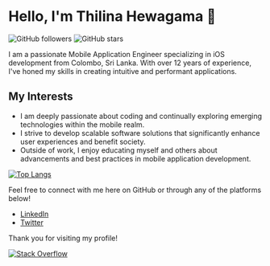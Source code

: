 # Hello, I'm Thilina Hewagama 👋
![GitHub followers](https://img.shields.io/github/followers/ThilinaHewagama?style=social)
![GitHub stars](https://img.shields.io/github/stars/ThilinaHewagama?style=social)

I am a passionate Mobile Application Engineer specializing in iOS development from Colombo, Sri Lanka. With over 12 years of experience, I've honed my skills in creating intuitive and performant applications.

<!--
## About Me
- 🔭 I’m currently working on various freelance projects and exploring macOS app development using SwiftUI.
- 🌱 I’m currently learning back-end development to build robust APIs for my apps.
- 👯 I’m looking to collaborate on innovative iOS projects and open source contributions.
- 🤔 I’m seeking advice on product design engineering and advanced iOS architectures.
- 💬 Ask me about anything iOS, Swift, or mobile app development!
- 📫 How to reach me: [thilina3001@gmail.com](mailto:thilina3001@gmail.com)
-->

## My Interests
- I am deeply passionate about coding and continually exploring emerging technologies within the mobile realm.
- I strive to develop scalable software solutions that significantly enhance user experiences and benefit society.
- Outside of work, I enjoy educating myself and others about advancements and best practices in mobile application development.

<!--
## Projects
Here are some projects I'm proud of:
- **[Project Name]**: A brief description of your project. [View on GitHub](#)
- **[Another Project]**: An overview of another impressive project. [View on GitHub](#)
-->

[![Top Langs](https://github-readme-stats.vercel.app/api/top-langs/?username=ThilinaHewagama&layout=compact)](https://github.com/ThilinaHewagama)

Feel free to connect with me here on GitHub or through any of the platforms below!
- [LinkedIn](https://www.linkedin.com/in/thilina-hewagama-ios/)
- [Twitter](https://twitter.com/thilina3001)

Thank you for visiting my profile!

[![Stack Overflow](http://stackoverflow.com/users/flair/1716859.png)](http://stackoverflow.com/users/1716859/thilina-chamin-hewagama)


<!--
**ThilinaHewagama/ThilinaHewagama** is a ✨ _special_ ✨ repository because its `README.md` (this file) appears on your GitHub profile.

Here are some ideas to get you started:

- 🔭 I’m currently working on ...
- 🌱 I’m currently learning ...
- 👯 I’m looking to collaborate on ...
- 🤔 I’m looking for help with ...
- 💬 Ask me about ...
- 📫 How to reach me: ...
- 😄 Pronouns: ...
- ⚡ Fun fact: ...
-->
